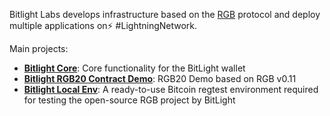 Bitlight Labs develops infrastructure based on the [RGB](https://rgb.tech/) protocol and deploy multiple applications on⚡️ #LightningNetwork. 

Main projects:
- **[Bitlight Core]**: Core functionality for the BitLight wallet
- **[Bitlight RGB20 Contract Demo]**: RGB20 Demo based on RGB v0.11
- **[Bitlight Local Env]**: A ready-to-use Bitcoin regtest environment required for testing the open-source RGB project by BitLight

[Bitlight Core]: https://github.com/bitlightlabs/bitlight-core
[Bitlight RGB20 Contract Demo]: https://github.com/bitlightlabs/bitlight-rgb20-contract
[Bitlight Local Env]: https://github.com/bitlightlabs/bitlight-local-env-public
